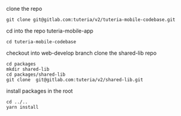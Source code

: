 clone the repo
```
git clone git@gitlab.com:tuteria/v2/tuteria-mobile-codebase.git
```

cd into the repo tuteria-mobile-app
```
cd tuteria-mobile-codebase
```

checkout into web-develop branch
clone the shared-lib repo
```
cd packages
mkdir shared-lib
cd packages/shared-lib
git clone  git@gitlab.com:tuteria/v2/shared-lib.git
```

install packages in the root
```
cd ../..
yarn install

```

